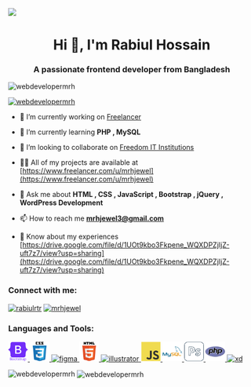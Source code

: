 
<img src="https://media.licdn.com/dms/image/v2/C5616AQFum_tM0gwOzg/profile-displaybackgroundimage-shrink_350_1400/profile-displaybackgroundimage-shrink_350_1400/0/1635171941487?e=1745452800&v=beta&t=0F3Nd575hmqZkh-NhWLAmgm_zkiid4TqokBtb_MKKpA">

<h1 align="center">Hi 👋, I'm Rabiul Hossain</h1>
<h3 align="center">A passionate frontend developer from Bangladesh</h3>

<p align="left"> <img src="https://komarev.com/ghpvc/?username=webdevelopermrh&label=Profile%20views&color=0e75b6&style=flat" alt="webdevelopermrh" /> </p>

<p align="left"> <a href="https://github.com/ryo-ma/github-profile-trophy"><img src="https://github-profile-trophy.vercel.app/?username=webdevelopermrh" alt="webdevelopermrh" /></a> </p>

- 🔭 I’m currently working on [Freelancer](https://www.freelancer.com/u/mrhjewel)

- 🌱 I’m currently learning **PHP , MySQL**

- 👯 I’m looking to collaborate on [Freedom IT Institutions](https://freedomitinstitutions.com/)

- 👨‍💻 All of my projects are available at [https://www.freelancer.com/u/mrhjewel](https://www.freelancer.com/u/mrhjewel)

- 💬 Ask me about **HTML , CSS , JavaScript , Bootstrap , jQuery , WordPress Development**

- 📫 How to reach me **mrhjewel3@gmail.com**

- 📄 Know about my experiences [https://drive.google.com/file/d/1UOt9kbo3Fkpene_WQXDPZjIjZ-uft7z7/view?usp=sharing](https://drive.google.com/file/d/1UOt9kbo3Fkpene_WQXDPZjIjZ-uft7z7/view?usp=sharing)

<h3 align="left">Connect with me:</h3>
<p align="left">
<a href="https://linkedin.com/in/rabiulrtr" target="blank"><img align="center" src="https://raw.githubusercontent.com/rahuldkjain/github-profile-readme-generator/master/src/images/icons/Social/linked-in-alt.svg" alt="rabiulrtr" height="30" width="40" /></a>
<a href="https://www.youtube.com/c/mrhjewel" target="blank"><img align="center" src="https://raw.githubusercontent.com/rahuldkjain/github-profile-readme-generator/master/src/images/icons/Social/youtube.svg" alt="mrhjewel" height="30" width="40" /></a>
</p>

<h3 align="left">Languages and Tools:</h3>
<p align="left"> <a href="https://getbootstrap.com" target="_blank" rel="noreferrer"> <img src="https://raw.githubusercontent.com/devicons/devicon/master/icons/bootstrap/bootstrap-plain-wordmark.svg" alt="bootstrap" width="40" height="40"/> </a> <a href="https://www.w3schools.com/css/" target="_blank" rel="noreferrer"> <img src="https://raw.githubusercontent.com/devicons/devicon/master/icons/css3/css3-original-wordmark.svg" alt="css3" width="40" height="40"/> </a> <a href="https://www.figma.com/" target="_blank" rel="noreferrer"> <img src="https://www.vectorlogo.zone/logos/figma/figma-icon.svg" alt="figma" width="40" height="40"/> </a> <a href="https://www.w3.org/html/" target="_blank" rel="noreferrer"> <img src="https://raw.githubusercontent.com/devicons/devicon/master/icons/html5/html5-original-wordmark.svg" alt="html5" width="40" height="40"/> </a> <a href="https://www.adobe.com/in/products/illustrator.html" target="_blank" rel="noreferrer"> <img src="https://www.vectorlogo.zone/logos/adobe_illustrator/adobe_illustrator-icon.svg" alt="illustrator" width="40" height="40"/> </a> <a href="https://developer.mozilla.org/en-US/docs/Web/JavaScript" target="_blank" rel="noreferrer"> <img src="https://raw.githubusercontent.com/devicons/devicon/master/icons/javascript/javascript-original.svg" alt="javascript" width="40" height="40"/> </a> <a href="https://www.mysql.com/" target="_blank" rel="noreferrer"> <img src="https://raw.githubusercontent.com/devicons/devicon/master/icons/mysql/mysql-original-wordmark.svg" alt="mysql" width="40" height="40"/> </a> <a href="https://www.photoshop.com/en" target="_blank" rel="noreferrer"> <img src="https://raw.githubusercontent.com/devicons/devicon/master/icons/photoshop/photoshop-line.svg" alt="photoshop" width="40" height="40"/> </a> <a href="https://www.php.net" target="_blank" rel="noreferrer"> <img src="https://raw.githubusercontent.com/devicons/devicon/master/icons/php/php-original.svg" alt="php" width="40" height="40"/> </a> <a href="https://www.adobe.com/products/xd.html" target="_blank" rel="noreferrer"> <img src="https://cdn.worldvectorlogo.com/logos/adobe-xd.svg" alt="xd" width="40" height="40"/> </a> </p>

<p><img align="left" src="https://github-readme-stats.vercel.app/api/top-langs?username=webdevelopermrh&show_icons=true&locale=en&layout=compact" alt="webdevelopermrh" /></p>

<p>&nbsp;<img align="center" src="https://github-readme-stats.vercel.app/api?username=webdevelopermrh&show_icons=true&locale=en" alt="webdevelopermrh" /></p>
